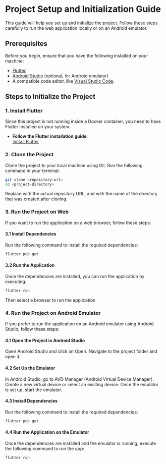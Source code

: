 # Project Setup and Initialization Guide

This guide will help you set up and initialize the project. Follow these steps carefully to run the web application locally or on an Android emulator.

## Prerequisites

Before you begin, ensure that you have the following installed on your machine:

- [Flutter](https://flutter.dev/docs/get-started/install)
- [Android Studio](https://developer.android.com/studio) (optional, for Android emulator)
- A compatible code editor, like [Visual Studio Code](https://code.visualstudio.com/).

## Steps to Initialize the Project

### 1. Install Flutter

Since this project is not running inside a Docker container, you need to have Flutter installed on your system. 

- **Follow the Flutter installation guide**:  
  [Install Flutter](https://flutter.dev/docs/get-started/install)

### 2. Clone the Project

Clone the project to your local machine using Git. Run the following command in your terminal:

```bash
git clone <repository-url>
cd <project-directory>
```
Replace <repository-url> with the actual repository URL, and <project-directory> with the name of the directory that was created after cloning.

### 3. Run the Project on Web
If you want to run the application on a web browser, follow these steps:

#### 3.1 Install Dependencies
Run the following command to install the required dependencies:

```bash
flutter pub get
```

#### 3.2 Run the Application
Once the dependencies are installed, you can run the application by executing:

```bash
flutter run
```
Then select a browser to run the application.

### 4. Run the Project on Android Emulator
If you prefer to run the application on an Android emulator using Android Studio, follow these steps:

#### 4.1 Open the Project in Android Studio
Open Android Studio and click on Open.
Navigate to the project folder and open it.

#### 4.2 Set Up the Emulator
In Android Studio, go to AVD Manager (Android Virtual Device Manager).
Create a new virtual device or select an existing device.
Once the emulator is set up, start the emulator.

#### 4.3 Install Dependencies
Run the following command to install the required dependencies:

```bash
flutter pub get
```

#### 4.4 Run the Application on the Emulator
Once the dependencies are installed and the emulator is running, execute the following command to run the app:

```bash
flutter run
```

